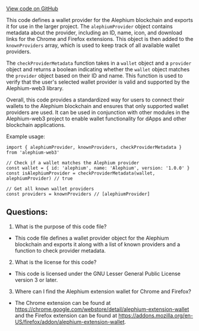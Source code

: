 [View code on GitHub](https://github.com/alephium/alephium-web3/packages/get-extension-wallet/src/knownProviders.ts)

This code defines a wallet provider for the Alephium blockchain and exports it for use in the larger project. The `alephiumProvider` object contains metadata about the provider, including an ID, name, icon, and download links for the Chrome and Firefox extensions. This object is then added to the `knownProviders` array, which is used to keep track of all available wallet providers.

The `checkProviderMetadata` function takes in a `wallet` object and a `provider` object and returns a boolean indicating whether the `wallet` object matches the `provider` object based on their ID and name. This function is used to verify that the user's selected wallet provider is valid and supported by the Alephium-web3 library.

Overall, this code provides a standardized way for users to connect their wallets to the Alephium blockchain and ensures that only supported wallet providers are used. It can be used in conjunction with other modules in the Alephium-web3 project to enable wallet functionality for dApps and other blockchain applications. 

Example usage:

```
import { alephiumProvider, knownProviders, checkProviderMetadata } from 'alephium-web3'

// Check if a wallet matches the Alephium provider
const wallet = { id: 'alephium', name: 'Alephium', version: '1.0.0' }
const isAlephiumProvider = checkProviderMetadata(wallet, alephiumProvider) // true

// Get all known wallet providers
const providers = knownProviders // [alephiumProvider]
```
## Questions: 
 1. What is the purpose of this code file?
- This code file defines a wallet provider object for the Alephium blockchain and exports it along with a list of known providers and a function to check provider metadata.

2. What is the license for this code?
- This code is licensed under the GNU Lesser General Public License version 3 or later.

3. Where can I find the Alephium extension wallet for Chrome and Firefox?
- The Chrome extension can be found at https://chrome.google.com/webstore/detail/alephium-extension-wallet and the Firefox extension can be found at https://addons.mozilla.org/en-US/firefox/addon/alephium-extension-wallet.